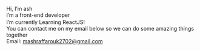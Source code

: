   Hi, I’m ash <br>
  I’m a front-end developer <br>
  I’m currently Learning ReactJS!  <img width="20" height="16" src="https://upload.wikimedia.org/wikipedia/commons/thumb/a/a7/React-icon.svg/2300px-React-icon.svg.png"/> <br>
  You can contact me on my email below so we can do some amazing things together <br>
  Email: mashraffarouk2702@gmail.com <br>
